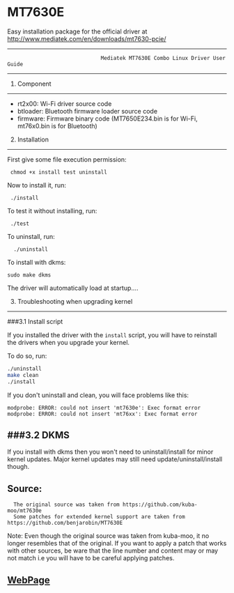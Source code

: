 MT7630E
=======
Easy installation package for the official driver at http://www.mediatek.com/en/downloads/mt7630-pcie/


***************************************************************************************************************************
                                  Mediatek MT7630E Combo Linux Driver User Guide
***************************************************************************************************************************

1. Component
------------

* rt2x00: Wi-Fi driver source code
* btloader: Bluetooth firmware loader source code
* firmware: Firmware binary code (MT7650E234.bin is for Wi-Fi, mt76x0.bin is for Bluetooth)


2. Installation
----------------

First give some file execution permission:

     chmod +x install test uninstall
     
Now to install it, run:

     ./install
     
To test it without installing, run:

     ./test
     
To uninstall, run:

      ./uninstall

To install with dkms:

    sudo make dkms
 
The driver will automatically load at startup.... 

3. Troubleshooting when upgrading kernel
----------------
###3.1 Install script

If you installed the driver with the `install` script, you will have to reinstall the drivers when you upgrade your kernel.

To do so, run: 
```sh
./uninstall
make clean
./install
```

If you don't uninstall and clean, you will face problems like this: 
```
modprobe: ERROR: could not insert 'mt7630e': Exec format error
modprobe: ERROR: could not insert 'mt76xx': Exec format error
```

###3.2 DKMS 
-------
If you install with dkms then you won't need to uninstall/install for minor kernel updates. Major kernel updates may still need update/uninstall/install though.

Source:
-------

      The original source was taken from https://github.com/kuba-moo/mt7630e
      Some patches for extended kernel support are taken from https://github.com/benjarobin/MT7630E
      
Note: Even though the original source was taken from kuba-moo, it no longer resembles that of the original. If you want to apply a patch that works with other sources, be ware that the line number and content may or may not match i.e you will have to be careful applying patches.

<h2><a href="http://neurobin.github.io/MT7630E/">WebPage</a></h2>
